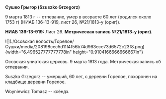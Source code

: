 **Сушко Грыгор (Szuszko Grzegorz)**

9 марта 1813 г -- отпевание, умер в возрасте 60 лет (родился около 1753
г) (НИАБ 136-13-919, лист 26, №21/1813-у (ориг)).

**НИАБ 136-13-919:** Лист 26. **Метрическая запись №21/1813-у (ориг).**

![](./Осовская волость/Горелое/Сушки/media/208198cec5d11f4f56b74d963ece73d6572c23f8.png){width="6.496527777777778in"
height="0.9104166666666667in"}

Осовская униатская церковь. 9 марта 1813 года. Метрическая запись об
отпевании.

Suszko Grzegorz -- умерший, 60 лет, с деревни Горелое, похоронен на
кладбище деревни Горелое.

Woyniewicz Tomasz -- ксёндз.
